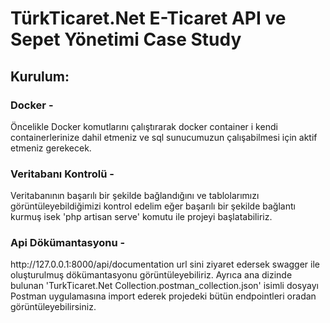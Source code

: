 <h1>TürkTicaret.Net E-Ticaret API ve Sepet Yönetimi Case Study</h1>

<h2>Kurulum: </h2>

<p><h3>Docker -</h3> Öncelikle Docker komutlarını çalıştırarak docker container i kendi containerlerinize dahil etmeniz ve sql sunucumuzun çalışabilmesi için aktif etmeniz gerekecek.</p>

<p><h3>Veritabanı Kontrolü -</h3> Veritabanının başarılı bir şekilde bağlandığını ve tablolarımızı görüntüleyebildiğimizi kontrol edelim eğer başarılı bir şekilde bağlantı kurmuş isek 'php artisan serve' komutu ile projeyi başlatabiliriz.</p>

<p><h3>Api Dökümantasyonu -</h3> http://127.0.0.1:8000/api/documentation url sini ziyaret edersek swagger ile oluşturulmuş dökümantasyonu görüntüleyebiliriz. Ayrıca ana dizinde bulunan 'TurkTicaret.Net Collection.postman_collection.json' isimli dosyayı Postman uygulamasına import ederek projedeki bütün endpointleri oradan görüntüleyebilirsiniz.</p>
